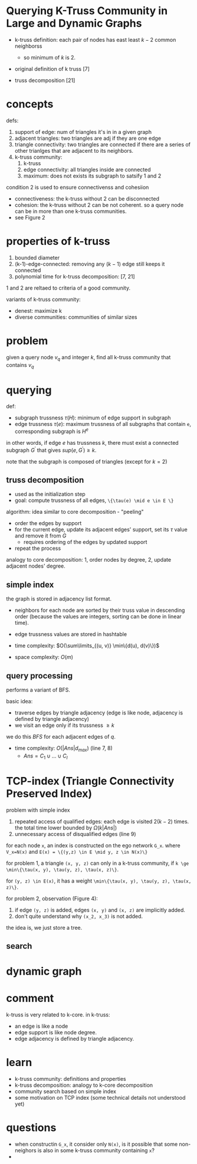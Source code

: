 # Querying K-Truss Community in Large and Dynamic Graphs

- k-truss definition: each pair of nodes has east least $`k-2`$ common neighborss
  - so minimum of $`k`$ is 2. 

- original definition of k truss [7]
- truss decomposition [21]


# concepts

defs:

1. support of edge: num of triangles it's in in a given graph
2. adjacent triangles: two triangles are adj if they are one edge
3. triangle connectivity: two triangles are connected if there are a series of other trianlges that are adjacent to its neighbors. 
4. k-truss community: 
   1. k-truss
   2. edge connectivity: all triangles inside are connected
   3. maximum: does not exists its subgraph to satsify 1 and 2

condition 2 is used to ensure connectivenss and cohesiion

- connectiveness: the k-truss without 2 can be disconnected
- cohesion: the k-truss without 2 can be not coherent. so a query node can be in more than one k-truss communities. 
- see Figure 2

# properties of k-truss

1. bounded diameter
2. (k-1)-edge-connected: removing any $`(k-1)`$ edge still keeps it connected
3. polynomial time for k-truss decomposition: [7, 21]

1 and 2 are reltaed to criteria of a good community.

variants of k-truss community:

- denest: maximize k
- diverse communities: communities of similar sizes

# problem

given a query node $`v_q`$ and integer $`k`$, find all k-truss community that contains $`v_q`$

# querying

def:

- subgraph trussness $`\tau(H)`$: minimum of edge support in subgraph
- edge trussness $`\tau(e)`$: maximum trussness of all subgraphs that contain `e`, corresponding subgraph is $`H^e`$

in other words, if edge $`e`$ has trussness $`k`$, there must exist a connected subgraph $`G^{'}`$ that gives $`sup(e, G^{'}) \ge k`$. 

note that the subgraph is composed of triangles (except for $`k=2`$)

## truss decomposition

- used as the initialization step
- goal: compute trussness of all edges, `\{\tau(e) \mid e \in E \}`

algorithm: idea similar to core decomposition - "peeling"
  - order the edges by support
  - for the current edge, update its adjacent edges' support, set its $`\tau`$ value and remove it from $`G`$
    - requires ordering of the edges by updated support
  - repeat the process

analogy to core decomposition: 1, order nodes by degree, 2, update adjacent nodes' degree.

## simple index

the graph is stored in adjacency list format. 

- neighbors for each node are sorted by their truss value in descending order (because the values are integers, sorting can be done in linear time). 
- edge trussness values are stored in hashtable

- time complexity: $`O(\sum\limits_{(u, v)} \min\{d(u), d(v)\})`$
- space complexity: $`O(m)`$

## query processing

performs a variant of BFS. 

basic idea:

- traverse edges by triangle adjacency (edge is like node, adjacency is defined by triangle adjacency)
- we visit an edge only if its trussness $`\ge k`$

we do this $`BFS`$ for each adjacent edges of $`q`$. 

- time complexity: $`O(|Ans| d_{max})`$ (line 7, 8)
  - $`Ans = C_1 \cup \ldots \cup C_l`$

# TCP-index (Triangle Connectivity Preserved Index)


problem with simple index

1. repeated access of qualified edges: each edge is visited $`2(k-2)`$ times. the total time lower bounded by $`\Omega(k|Ans|)`$
2. unnecessary access of disqualified edges (line 9)


for each node `x`, an index is constructed on the ego network `G_x`. where `V_x=N(x)` and `E(x) = \{(y,z) \in E \mid y, z \in N(x)\}`


for problem 1, a triangle `(x, y, z)` can only in a k-truss community, if `k \ge \min\{\tau(x, y), \tau(y, z), \tau(x, z)\}`. 

for `(y, z) \in E(x)`, it has a weight `\min\{\tau(x, y), \tau(y, z), \tau(x, z)\}`. 

for problem 2, observation (Figure 4):

1. if edge `(y, z)` is added, edges `(x, y)` and `(x, z)` are implicitly added. 
2. don't quite understand why `(x_2, x_3)` is not added. 

the idea is, we just store a tree. 

## search

# dynamic graph


# comment

k-truss is very related to k-core. in k-truss:

- an edge is like a node
- edge support is like node degree. 
- edge adjacency is defined by triangle adjacency. 

# learn

- k-truss community: definitions and properties
- k-truss decomposition: analogy to k-core decomposition
- community search based on simple index
- some motivation on TCP index (some technical details not understood yet)


# questions

- when constructin `G_x`,  it consider only `N(x)`, is it possible that some non-neighors is also in some k-truss community containing `x`?
- 



